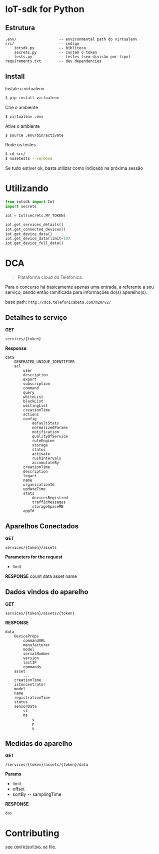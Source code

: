 IoT-sdk for Python
===

Estrutura
---
```
.env/                   -- environmental path do virtualenv
src/                    -- código
    iotsdk.py           -- bibliteca
    secrets.py          -- contém o token
    tests.py            -- testes (sem divisão por tipo)
requirements.txt        -- dev dependencies
```

Install
---

Instale o virtualenv

```bash
$ pip install virtualenv
```

Crie o ambiente
```bash
$ virtualenv .env
```

Ative o ambiente
```bash
$ source .env/bin/activate
```

Rode os testes
```bash
$ cd src/
$ nosetests --verbose
```

Se tudo estiver ok, basta utilizar como indicado na próxima sessão

Utilizando
===

```python
from iotsdk import Iot
import secrets

iot = Iot(secrets.MY_TOKEN)

iot.get_services_details()
iot.get_connected_devices()
iot.get_device_data()
iot.get_device_data(limit=10)
iot.get_device_full_data()
```

DCA
===
> Plataforma cloud da Telefonica.

Para o concurso há basicamente apenas uma entrada, a referente a seu serviço, sendo então ramificada para informações do(s) aparelho(s).

base path: `http://dca.telefonicabeta.com/m2m/v2/`


Detalhes to serviço
---
**GET**
```
services/{token}
```

**Response**:
```
data
    GENERATED_UNIQUE_IDENTIFIER
    acl
        user
        description
        export
        subscription
        command
        query
        whiteList
        blackList
        waitingList
        creationTime
        actions
        config
            defaultStats
            normalizedParams
            notification
            qualityOfService
            ruleEngine
            storage
            status
            activate
            rushIntervals
            accumulateBy
        creationTime
        description
        legact
        name
        organizationId
        updateTime
        stats
            devicesRegistred
            trafficMessages
            storageSpaceMB
        appId
``` 

Aparelhos Conectados
---
**GET**
```
services/{token}/assets
```

**Parameters for the request**

-   limit


**RESPONSE**
count
data
    asset
    name


Dados vindos do aparelho
---
**GET**
```
services/{token}/assets/{token}
```

**RESPONSE**
```
data
    DeviceProps
        commandURL
        manufacturer
        model
        serialNumber
        version
        lastIP
        commands
    asset
        ...
    creationTime
    isConcentrator
    model
    name
    registrationTime
    status
    sensorData
        st
        ms
            v
            p
            u    

```

Medidas do aparelho
---
**GET**
```
/services/{token}/assets/{token}/data
```

**Params**

-   limit
-   offset
-   sortBy
    --  samplingTime

**RESPONSE**
```
das
```

Contributing
===
see `CONTRIBUTING.md` file.

